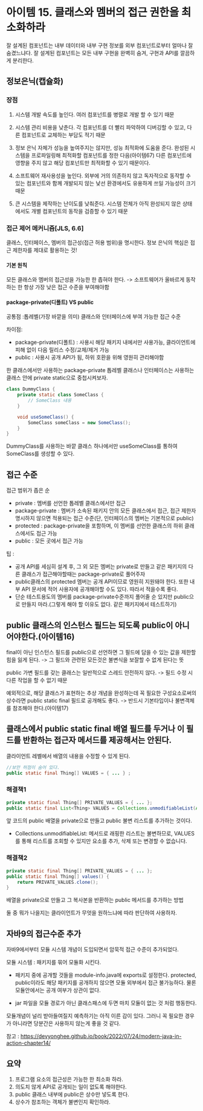 # 아이템 15. 클래스와 멤버의 접근 권한을 최소화하라

잘 설계된 컴포넌트는 내부 데이터와 내부 구현 정보를 외부 컴포넌트로부터 얼마나 잘 숨겼느냐다. 잘 설계된 컴포넌트는 모든 내부 구현을 완벽히 숨겨, 구현과 API를 깔끔하게 분리한다.

## 정보은닉(캡슐화)

### 장점
1. 시스템 개발 속도를 높인다. 여러 컴포넌트를 병렬로 개발 할 수 있기 때문

2. 시스템 관리 비용을 낮춘다. 각 컴포넌트를 더 빨리 파악하여 디버깅할 수 있고, 다른 컴포넌트로 교체하는 부담도 적기 때문

3. 정보 은닉 자체가 성능을 높여주지는 않지만, 성능 최적화에 도움을 준다. 완성된 시스템을 프로파일링해 최적화할 컴포넌트를 정한 다음(아이템67) 다른 컴포넌트에 영향을 주지 않고 해당 컴포넌트만 최적화할 수 있기 때문이다.

4. 소프트웨어 재사용성을 높인다. 외부에 거의 의존하지 않고 독자적으로 동작할 수 있는 컴포넌트와 함께 개발되지 않는 낯선 환경에서도 유용하게 쓰일 가능성이 크기 때문

5. 큰 시스템을 제작하는 난이도를 낮춰준다. 시스템 전체가 아직 완성되지 않은 상태에서도 개별 컴포넌트의 동작을 검증할 수 있기 때문


### 접근 제어 메커니즘[JLS, 6.6]
클래스, 인터페이스, 멤버의 접근성(접근 허용 범위)을 명시한다.
정보 은닉의 핵심은  접근 제한자를 제대로 활용하는 것!

#### 기본 원칙
모든 클래스와 멤버의 접근성을 가능한 한 좁혀야 한다.
-> 소프트웨어가 올바르게 동작하는 한 항상 가장 낮은 접근 수준을 부여해야함

#### package-private(디폴트) VS public

공통점 :톱레벨(가장 바깥을 의미) 클래스와 인터페이스에 부여 가능한 접근 수준

차이점: 
- package-private(디폴트) : 사용시 해당 패키지 내에서만 사용가능, 클라이언트에 피해 없이 다음 릴리스 수정/교체/제거 가능
- public : 사용시 공개 API가 됨, 하위 호환을 위해 영원히 관리해야함

한 클래스에서만 사용하는 package-private 톱레벨 클래스나 인터페이스는 사용하는 클래스 안에 private static으로 중첩시켜보자.

```java
class DummyClass {
    private static class SomeClass {
        // SomeClass 내용
    }

    void useSomeClass() {
        SomeClass someClass = new SomeClass();
    }
}
```
DummyClass를 사용하는 바깥 클래스 하나에서만 useSomeClass를 통하여 SomeClass를 생성할 수 있다.

## 접근 수준

접근 범위가 좁은 순
- private : 멤버를 선언한 톱레벨 클래스에서만 접근
- package-private : 멤버가 소속된 패키지 안의 모든 클래스에서 접근, 접근 제한자 명시하지 않으면 적용되는 접근 수준(단, 인터페이스의 멤버는 기본적으로 public)
- protected : package-private을 포함하며, 이 멤버를 선언한 클래스의 하위 클래스에서도 접근 가능
- public : 모든 곳에서 접근 가능

팁 : 
- 공개 API를 세심히 설계 후, 그 외 모든 멤버는 private로 만들고 같은 패키지의 다른 클래스가 접근해야할때는 package-private로 풀어주자
- public클래스의 protected 멤버는 공개 API이므로 영원히 지원돼야 한다. 또한 내부 API 문서에 적어 사용자에 공개해야할 수도 있다. 따라서 적을수록 좋다.
- 단순 테스트용도의 멤버를 package-private수준까지 풀어줄 순 있지만 public으로 만들지 마라.(그렇게 해야 할 이유도 없다. 같은 패키지에서 테스트하기)

## public 클래스의 인스턴스 필드는 되도록 public이 아니어야한다.(아이템16)

final이 아닌 인스턴스 필드를 public으로 선언하면 그 필드에 담을 수 있는 값을 제한할 힘을 잃게 된다.
-> 그 필드와 관련된 모든것은 불변식을 보잘할 수 없게 된다는 뜻

public 가변 필드를 갖는 클래스는 일반적으로 스레드 안전하지 않다.
-> 필드 수정 시 다른 작업을 할 수 없기 때문

예외적으로, 해당 클래스가 표현하는 추상 개념을 완성하는데 꼭 필요한 구성요소로써의 상수라면 public static final 필드로 공개해도 좋다. 
-> 반드시 기본타입이나 불변객체를 참조해야 한다.(아이템17)

## 클래스에서 public static final 배열 필드를 두거나 이 필드를 반환하는 접근자 메서드를 제공해서는 안된다.

클라이언트 레벨에서 배열의 내용을 수정할 수 있게 된다.

```java
//보안 허점이 숨어 있다.
public static final Thing[] VALUES = { ... } ;
```

### 해결책1

```java
private static final Thing[] PRIVATE_VALUES = { ... };
public static final List<Thing> VALUES = Collections.unmodifiableList(Arrays.asList(PRIVATE_VALUES));
```
앞 코드의 public 배열을 private으로 만들고 public 불변 리스트를 추가하는 것이다.
* Collections.unmodifiableList: 메서드로 래핑한 리스트는 불변하므로, VALUES를 통해 리스트를 조회할 수 있지만 요소를 추가, 삭제 또는 변경할 수 없습니다.

### 해결책2

```java
private static final Thing[] PRIVATE_VALUES = { ... };
public static final Thing[] values() {
    return PRIVATE_VALUES.clone();
}
```
배열을 private으로 만들고 그 복사본을 반환하는 public 메서드를 추가하는 방법

둘 중 뭐가 나을지는 클라이언트가 무엇을 원하느냐에 따라 판단하여 사용하자.

## 자바9의 접근수준 추가

자바9에서부터 모듈 시스템 개념이 도입되면서 암묵적 접근 수준이 추가되었다.

모듈 시스템 : 패키지를 묶어 모듈화 시킨다.

- 패키지 중에 공개할 것들을 module-info.java에 exports로 설정한다. protected, public이라도 해당 패키지를 공개하지 않으면 모듈 외부에서 접근 불가능하다. 물론 모듈안에서는 공개 여부가 상관이 없다.

- jar 파일을 모듈 경로가 아닌 클래스패스에 두면 마치 모듈이 없는 것 처럼 행동한다.

모듈개념이 널리 받아들여질지 예측하기는 아직 이른 감이 있다. 그러니 꼭 필요한 경우가 아니라면 당분간은 사용하지 않는게 좋을 것 같다.

참고 : https://devyonghee.github.io/book/2022/07/24/modern-java-in-action-chapter14/

## 요약
1. 프로그램 요소의 접근성은 가능한 한 최소화 하라. 
2. 의도치 않게 API로 공개되는 일이 없도록 해야한다.
3. public 클래스 내부에 public은 상수만 넣도록 한다.
4. 상수가 참조하는 객체가 불변인지 확인하라.

